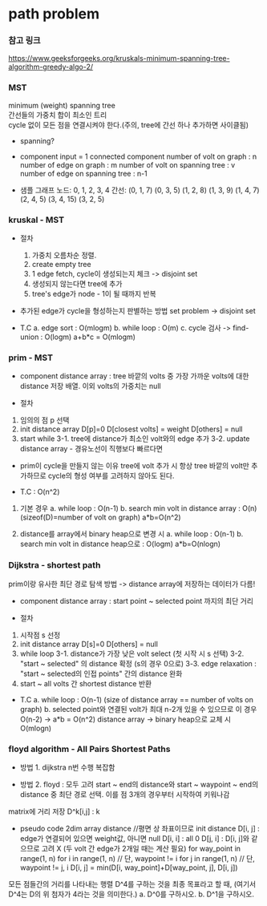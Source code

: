 # path problem

### 참고 링크
https://www.geeksforgeeks.org/kruskals-minimum-spanning-tree-algorithm-greedy-algo-2/

### MST
minimum (weight) spanning tree  
간선들의 가중치 합이 최소인 트리  
cycle 없이 모든 점을 연결시켜야 한다.(주의, tree에 간선 하나 추가하면 사이클됨)  

- spanning?

- component
input = 1 connected component
number of volt on graph : n
number of edge on graph : m
number of volt on spanning tree : v
number of edge on spanning tree : n-1

- 샘플 그래프
노드: 0, 1, 2, 3, 4
간선:
(0, 1, 7)
(0, 3, 5)
(1, 2, 8)
(1, 3, 9)
(1, 4, 7)
(2, 4, 5)
(3, 4, 15)
(3, 2, 5)

### kruskal - MST
- 절차
    1. 가중치 오름차순 정렬. 
    2. create empty tree
    3. 1 edge fetch, cycle이 생성되는지 체크 -> disjoint set
    4. 생성되지 않는다면 tree에 추가
    5. tree's edge가 node - 1이 될 때까지 반복

- 추가된 edge가 cycle을 형성하는지 판별하는 방법
set problem -> disjoint set

- T.C
a. edge sort : O(mlogm)
b. while loop : O(m)
c. cycle 검사 -> find-union : O(logm)
a+b*c = O(mlogm)

### prim - MST
- component
distance array : tree 바깥의 volts 중 가장 가까운 volts에 대한 distance 저장 배열. 이외 volts의 가중치는 null

- 절차
1. 임의의 점 p 선택
2. init distance array
    D[p]=0
    D[closest volts] = weight
    D[others] = null
3. start while
    3-1. tree에 distance가 최소인 volt와의 edge 추가
    3-2. update distance array - 경유노선이 직행보다 빠르다면

- prim이 cycle을 만들지 않는 이유
tree에 volt 추가 시 항상 tree 바깥의 volt만 추가하므로 cycle의 형성 여부를 고려하지 않아도 된다.

- T.C : O(n^2)
1. 기본 경우
a. while loop : O(n-1)
b. search min volt in distance array : O(n) (sizeof(D)=number of volt on graph)
a*b=O(n^2)

2. distance를 array에서 binary heap으로 변경 시
a. while loop : O(n-1)
b. search min volt in distance heap으로 : O(logm)
a*b=O(nlogn)

### Dijkstra - shortest path
prim이랑 유사한 최단 경로 탐색 방법
-> distance array에 저장하는 데이터가 다름!

- component
distance array : start point ~ selected point 까지의 최단 거리

- 절차
1. 시작점 s 선정
2. init distance array
    D[s]=0
    D[others] = null
3. while loop
    3-1. distance가 가장 낮은 volt select   (첫 시작 시 s 선택)
    3-2. "start ~ selected" 의 distance 확정 (s의 경우 0으로)
    3-3. edge relaxation : "start ~ selected의 인접 points" 간의 distance 완화
4. start ~ all volts 간 shortest distance 반환

- T.C
a. while loop : O(n-1) (size of distance array == number of volts on graph)
b. selected point와 연결된 volt가 최대 n-2개 있을 수 있으므로 이 경우 O(n-2)
-> a*b = O(n^2)
distance array -> binary heap으로 교체 시 O(mlogn)

### floyd algorithm - All Pairs Shortest Paths
- 방법 1. dijkstra n번 수행
복잡함

- 방법 2. floyd : 모두 고려
start ~ end의 distance와
start ~ waypoint ~ end의 distance 중 최단 경로 선택.
이를 점 3개의 경우부터 시작하여 키워나감

matrix에 거리 저장
D^k[i,j] : k

- pseudo code
2dim array distance     //평면 상 좌표이므로
init distance
    D[i, j] : edge가 연결되어 있으면 weight값, 아니면 null
    D[i, i] : all 0
    D[j, i] : D[i, j]와 같으므로 고려 X (두 volt 간 edge가 2개일 때는 계산 필요)
for way_point in range(1, n)
    for i in range(1, n)    // 단, waypoint != i
        for j in range(1, n)    // 단, waypoint != j, i
            D[i, j] = min(D[i, way_point]+D[way_point, j], D[i, j])


모든 점들간의 거리를 나타내는 행렬 D^4를 구하는 것을 최종 목표라고 할 때, (여기서 D^4는 D의 위 첨자가 4라는 것을 의미한다.)
a. D^0를 구하시오.
b. D^1을 구하시오.